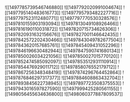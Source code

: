 ![[1497785739546746880]]
![[1497792020991004674]]
![[1497795140483616773]]
![[1497795793482227716]]
![[1497797523112480771]]
![[1497797770530328576]]
![[1497810155903193094]]
![[1497813049108926466]]
![[1497816190110031872]]
![[1497820715734626306]]
![[1497820931632156676]]
![[1497827001146642435]]
![[1497842572202430466]]
![[1497843049782677504]]
![[1497843620157685761]]
![[1497845409431052296]]
![[1497846196630482944]]
![[1497847590741680134]]
![[1497850026034221056]]
![[1497850027015770120]]
![[1497852474585092097]]
![[1497853512931110914]]
![[1497854476929011712]]
![[1497858076552179712]]
![[1497867256348348419]]
![[1497874296764452864]]
![[1497876846297317377]]
![[1497884608863432704]]
![[1497893845622738945]]
![[1497897723508375553]]
![[1497943016597827590]]
![[1497999425280561155]]
![[1498056455634636800]]
![[1498060377887809537]]
